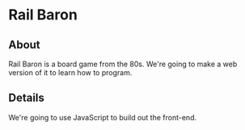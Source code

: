 # Rail Baron

## About
Rail Baron is a board game from the 80s.
We're going to make a web version of it to learn how to program.


## Details
We're going to use JavaScript to build out the front-end.